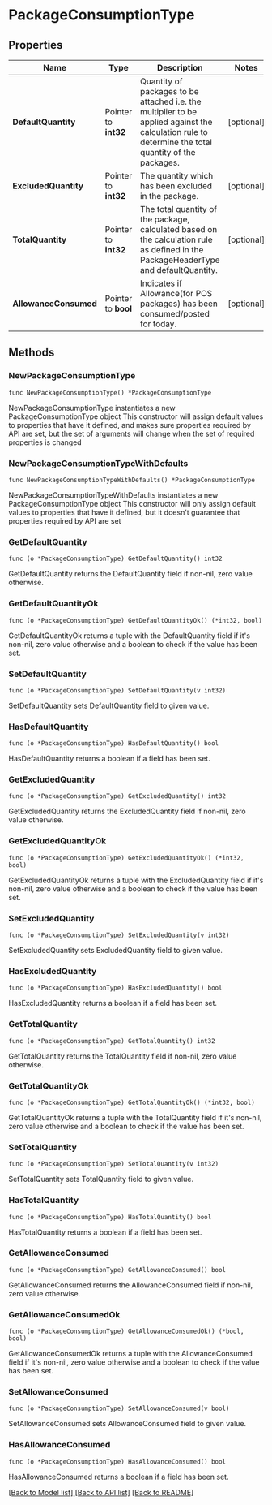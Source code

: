 # PackageConsumptionType

## Properties

Name | Type | Description | Notes
------------ | ------------- | ------------- | -------------
**DefaultQuantity** | Pointer to **int32** | Quantity of packages to be attached i.e. the multiplier to be applied against the calculation rule to determine the total quantity of the packages. | [optional] 
**ExcludedQuantity** | Pointer to **int32** | The quantity which has been excluded in the package. | [optional] 
**TotalQuantity** | Pointer to **int32** | The total quantity of the package, calculated based on the calculation rule as defined in the PackageHeaderType and defaultQuantity. | [optional] 
**AllowanceConsumed** | Pointer to **bool** | Indicates if Allowance(for POS packages) has been consumed/posted for today. | [optional] 

## Methods

### NewPackageConsumptionType

`func NewPackageConsumptionType() *PackageConsumptionType`

NewPackageConsumptionType instantiates a new PackageConsumptionType object
This constructor will assign default values to properties that have it defined,
and makes sure properties required by API are set, but the set of arguments
will change when the set of required properties is changed

### NewPackageConsumptionTypeWithDefaults

`func NewPackageConsumptionTypeWithDefaults() *PackageConsumptionType`

NewPackageConsumptionTypeWithDefaults instantiates a new PackageConsumptionType object
This constructor will only assign default values to properties that have it defined,
but it doesn't guarantee that properties required by API are set

### GetDefaultQuantity

`func (o *PackageConsumptionType) GetDefaultQuantity() int32`

GetDefaultQuantity returns the DefaultQuantity field if non-nil, zero value otherwise.

### GetDefaultQuantityOk

`func (o *PackageConsumptionType) GetDefaultQuantityOk() (*int32, bool)`

GetDefaultQuantityOk returns a tuple with the DefaultQuantity field if it's non-nil, zero value otherwise
and a boolean to check if the value has been set.

### SetDefaultQuantity

`func (o *PackageConsumptionType) SetDefaultQuantity(v int32)`

SetDefaultQuantity sets DefaultQuantity field to given value.

### HasDefaultQuantity

`func (o *PackageConsumptionType) HasDefaultQuantity() bool`

HasDefaultQuantity returns a boolean if a field has been set.

### GetExcludedQuantity

`func (o *PackageConsumptionType) GetExcludedQuantity() int32`

GetExcludedQuantity returns the ExcludedQuantity field if non-nil, zero value otherwise.

### GetExcludedQuantityOk

`func (o *PackageConsumptionType) GetExcludedQuantityOk() (*int32, bool)`

GetExcludedQuantityOk returns a tuple with the ExcludedQuantity field if it's non-nil, zero value otherwise
and a boolean to check if the value has been set.

### SetExcludedQuantity

`func (o *PackageConsumptionType) SetExcludedQuantity(v int32)`

SetExcludedQuantity sets ExcludedQuantity field to given value.

### HasExcludedQuantity

`func (o *PackageConsumptionType) HasExcludedQuantity() bool`

HasExcludedQuantity returns a boolean if a field has been set.

### GetTotalQuantity

`func (o *PackageConsumptionType) GetTotalQuantity() int32`

GetTotalQuantity returns the TotalQuantity field if non-nil, zero value otherwise.

### GetTotalQuantityOk

`func (o *PackageConsumptionType) GetTotalQuantityOk() (*int32, bool)`

GetTotalQuantityOk returns a tuple with the TotalQuantity field if it's non-nil, zero value otherwise
and a boolean to check if the value has been set.

### SetTotalQuantity

`func (o *PackageConsumptionType) SetTotalQuantity(v int32)`

SetTotalQuantity sets TotalQuantity field to given value.

### HasTotalQuantity

`func (o *PackageConsumptionType) HasTotalQuantity() bool`

HasTotalQuantity returns a boolean if a field has been set.

### GetAllowanceConsumed

`func (o *PackageConsumptionType) GetAllowanceConsumed() bool`

GetAllowanceConsumed returns the AllowanceConsumed field if non-nil, zero value otherwise.

### GetAllowanceConsumedOk

`func (o *PackageConsumptionType) GetAllowanceConsumedOk() (*bool, bool)`

GetAllowanceConsumedOk returns a tuple with the AllowanceConsumed field if it's non-nil, zero value otherwise
and a boolean to check if the value has been set.

### SetAllowanceConsumed

`func (o *PackageConsumptionType) SetAllowanceConsumed(v bool)`

SetAllowanceConsumed sets AllowanceConsumed field to given value.

### HasAllowanceConsumed

`func (o *PackageConsumptionType) HasAllowanceConsumed() bool`

HasAllowanceConsumed returns a boolean if a field has been set.


[[Back to Model list]](../README.md#documentation-for-models) [[Back to API list]](../README.md#documentation-for-api-endpoints) [[Back to README]](../README.md)


